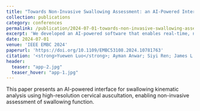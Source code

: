 ```yaml
---
title: "Towards Non-Invasive Swallowing Assessment: an AI-Powered Interface for Swallowing Kinematic Analysis using High-Resolution Cervical Auscultation"
collection: publications
category: conferences
permalink: /publication/2024-07-01-towards-non-invasive-swallowing-assessment
excerpt: 'We developed an AI-powered software that enables real-time, non-invasive swallowing assessment using HRCA signals with 99% diagnostic accuracy, offering a safe and accessible alternative to radiation-based methods'
date: 2024-07-01
venue: 'IEEE EMBC 2024'
paperurl: 'https://doi.org/10.1109/EMBC53108.2024.10781763'
citation: '<strong>Yuewen Luo</strong>; Ayman Anwar; Siyi Ren; James L. Coyle; Ervin Sejdić. '
header:
  teaser: "app-2.jpg"
  teaser_hover: "app-1.jpg"
---
```

This paper presents an AI-powered interface for swallowing kinematic analysis using high-resolution cervical auscultation, enabling non-invasive assessment of swallowing function.
